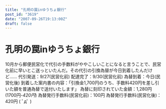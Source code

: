 ```yaml
---
title: "孔明の罠inゆうちょ銀行"
post_id: "3619"
date: "2007-09-26T19:13:00Z"
draft: false
---
```


# 孔明の罠inゆうちょ銀行

10月から郵便民営化で代引の手数料がややこしいことになると言うことで、民営化前に早いとこ送っといたんだ。その代引の引換為替が今日到着したんだけど…… 代引発送：9/27(民営化前) 配達完了：9/30(民営化前) 為替到着：今日(民営化後) 到着した案内書の内容：「引換金1,700円のうち、手数料420円を差し引いた額を普通為替で送付いたします」 為替に刻印されていた金額：1,280円(1700円-_420円_) 為替発行手数料(民営化前)：100円 為替発行手数料(民営化後)：420円 ( ﾟдﾟ )
